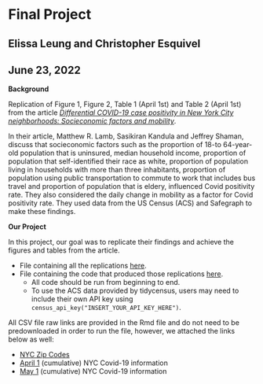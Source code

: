 # Final Project

## Elissa Leung and Christopher Esquivel

## June 23, 2022

**Background**

Replication of Figure 1, Figure 2, Table 1 (April 1st) and Table 2 (April 1st) from the article [*Differential COVID-19 case positivity in New York City neighborhoods: Socieconomic factors and mobility*](https://onlinelibrary.wiley.com/doi/epdf/10.1111/irv.12816).

In their article, Matthew R. Lamb, Sasikiran Kandula and Jeffrey Shaman, discuss that socieconomic factors such as the proportion of 18-to 64-year-old population that is uninsured, median household income, proportion of population that self-identified their race as white, proportion of population living in households with more than three inhabitants, proportion of population using public transportation to commute to work that includes bus travel and proportion of population that is eldery, influenced Covid positivity rate. They also considered the daily change in mobility as a factor for Covid positivity rate. They used data from the US Census (ACS) and Safegraph to make these findings.

**Our Project**

In this project, our goal was to replicate their findings and achieve the figures and tables from the article.
+ File containing all the replications [here](../main/Group_3_Final_Project.html).
+ File containing the code that produced those replications [here](../main/Group_3_Final_Project.Rmd).
  + All code should be run from beginning to end.
  + To use the ACS data provided by tidycensus, users may need to include their own API key using `census_api_key("INSERT_YOUR_API_KEY_HERE")`.

All CSV file raw links are provided in the Rmd file and do not need to be predownloaded in order to run the file, however, we attached the links below as well:
+ [NYC Zip Codes](https://raw.githubusercontent.com/erikgregorywebb/nyc-housing/master/Data/nyc-zip-codes.csv)
+ [April 1](https://raw.githubusercontent.com/nychealth/coronavirus-data/097cbd70aa00eb635b17b177bc4546b2fce21895/tests-by-zcta.csv) (cumulative) NYC Covid-19 information
+ [May 1](https://raw.githubusercontent.com/nychealth/coronavirus-data/9e26adc2c475d3378d7579e48e936f8a807b254b/tests-by-zcta.csv) (cumulative) NYC Covid-19 information

